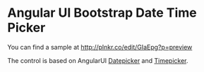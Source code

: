 Angular UI 
Bootstrap Date Time Picker
==============

You can find a sample at http://plnkr.co/edit/GIaEpg?p=preview

The control is based on AngularUI [Datepicker](https://github.com/angular-ui/bootstrap/tree/master/src/datepicker) and [Timepicker](https://github.com/angular-ui/bootstrap/tree/master/src/timepicker).

